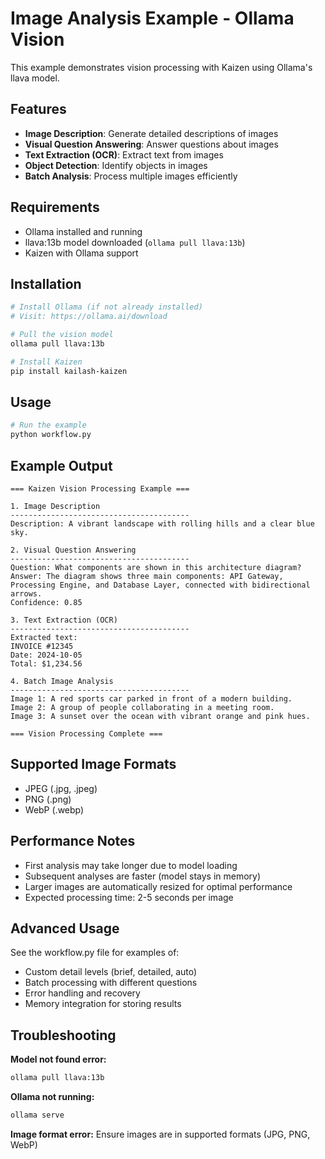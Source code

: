 # Image Analysis Example - Ollama Vision

This example demonstrates vision processing with Kaizen using Ollama's llava model.

## Features

- **Image Description**: Generate detailed descriptions of images
- **Visual Question Answering**: Answer questions about images
- **Text Extraction (OCR)**: Extract text from images
- **Object Detection**: Identify objects in images
- **Batch Analysis**: Process multiple images efficiently

## Requirements

- Ollama installed and running
- llava:13b model downloaded (`ollama pull llava:13b`)
- Kaizen with Ollama support

## Installation

```bash
# Install Ollama (if not already installed)
# Visit: https://ollama.ai/download

# Pull the vision model
ollama pull llava:13b

# Install Kaizen
pip install kailash-kaizen
```

## Usage

```bash
# Run the example
python workflow.py
```

## Example Output

```
=== Kaizen Vision Processing Example ===

1. Image Description
----------------------------------------
Description: A vibrant landscape with rolling hills and a clear blue sky.

2. Visual Question Answering
----------------------------------------
Question: What components are shown in this architecture diagram?
Answer: The diagram shows three main components: API Gateway, Processing Engine, and Database Layer, connected with bidirectional arrows.
Confidence: 0.85

3. Text Extraction (OCR)
----------------------------------------
Extracted text:
INVOICE #12345
Date: 2024-10-05
Total: $1,234.56

4. Batch Image Analysis
----------------------------------------
Image 1: A red sports car parked in front of a modern building.
Image 2: A group of people collaborating in a meeting room.
Image 3: A sunset over the ocean with vibrant orange and pink hues.

=== Vision Processing Complete ===
```

## Supported Image Formats

- JPEG (.jpg, .jpeg)
- PNG (.png)
- WebP (.webp)

## Performance Notes

- First analysis may take longer due to model loading
- Subsequent analyses are faster (model stays in memory)
- Larger images are automatically resized for optimal performance
- Expected processing time: 2-5 seconds per image

## Advanced Usage

See the workflow.py file for examples of:
- Custom detail levels (brief, detailed, auto)
- Batch processing with different questions
- Error handling and recovery
- Memory integration for storing results

## Troubleshooting

**Model not found error:**
```bash
ollama pull llava:13b
```

**Ollama not running:**
```bash
ollama serve
```

**Image format error:**
Ensure images are in supported formats (JPG, PNG, WebP)
